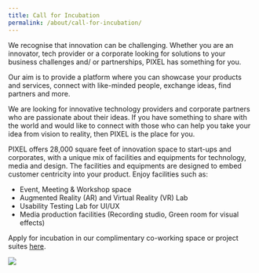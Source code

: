 ```yaml
---
title: Call for Incubation
permalink: /about/call-for-incubation/
---
```


We recognise that innovation can be challenging. Whether you are an innovator, tech provider or a corporate looking for solutions to your business challenges and/ or partnerships, PIXEL has something for you. 

Our aim is to provide a platform where you can showcase your products and services, connect with like-minded people, exchange ideas, find partners and more. 

We are looking for innovative technology providers and corporate partners who are passionate about their ideas. If you have something to share with the world and would like to connect with those who can help you take your idea from vision to reality, then PIXEL is the place for you.

PIXEL offers 28,000 square feet of innovation space to start-ups and corporates, with a unique mix of facilities and equipments for technology, media and design. The facilities and equipments are designed to embed customer centricity into your product. Enjoy facilities such as:

  - Event, Meeting & Workshop space
  - Augmented Reality (AR) and Virtual Reality (VR) Lab
  - Usability Testing Lab for UI/UX
  - Media production facilities (Recording studio, Green room for visual effects)
  
Apply for incubation in our complimentary co-working space or project suites [here](https://form.gov.sg/6333e2ca634d1700127e8c8c).


![](/images/facilities/facilities.png)

